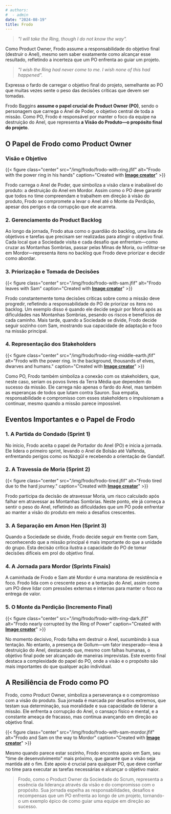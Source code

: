 ```yaml
---
# authors:
#  - admin
date: "2024-08-19"
title: Frodo
---
```


> *"I will take the Ring, though I do not know the way".*

Como Product Owner, Frodo assume a responsabilidade do objetivo final (destruir o Anel), mesmo sem saber exatamente como alcançar esse resultado, refletindo a incerteza que um PO enfrenta ao guiar um projeto.

> *"I wish the Ring had never come to me. I wish none of this had happened".*

Expressa o fardo de carregar o objetivo final do projeto, semelhante ao PO que muitas vezes sente o peso das decisões críticas que devem ser tomadas.



<!--more-->

Frodo Baggins **assume o papel crucial de Product Owner (PO)**, sendo o personagem que carrega o Anel de Poder, o objetivo central de toda a missão. Como PO, Frodo é responsável por manter o foco da equipe na destruição do Anel, que representa **a Visão do Produto—o propósito final do projeto**.



## O Papel de Frodo como Product Owner

### Visão e Objetivo

{{< figure class="center" src="/img/frodo/frodo-with-ring.jfif" alt="Frodo with the power ring in his hands" caption="Created with [**Image creator**](https://www.bing.com/images/create?)" >}}

Frodo carrega o Anel de Poder, que simboliza a visão clara e inabalável do produto: a destruição do Anel em Mordor. Assim como o PO deve garantir que todos no time compreendam e trabalhem em direção à visão do produto, Frodo se compromete a levar o Anel até o Monte da Perdição, apesar dos perigos e da corrupção que ele acarreta.

### 2. Gerenciamento do Product Backlog

Ao longo da jornada, Frodo atua como o guardião do backlog, uma lista de objetivos e tarefas que precisam ser realizadas para atingir o objetivo final. Cada local que a Sociedade visita e cada desafio que enfrentam—como cruzar as Montanhas Sombrias, passar pelas Minas de Moria, ou infiltrar-se em Mordor—representa itens no backlog que Frodo deve priorizar e decidir como abordar.

### 3. Priorização e Tomada de Decisões

{{< figure class="center" src="/img/frodo/frodo-with-sam.jfif" alt="Frodo leaves with Sam" caption="Created with [**Image creator**](https://www.bing.com/images/create?)" >}}

Frodo constantemente toma decisões críticas sobre como a missão deve progredir, refletindo a responsabilidade do PO de priorizar os itens no backlog. Um exemplo disso é quando ele decide seguir por Moria após as dificuldades nas Montanhas Sombrias, pesando os riscos e benefícios de cada caminho. Mais tarde, quando a Sociedade se divide, Frodo decide seguir sozinho com Sam, mostrando sua capacidade de adaptação e foco na missão principal.

### 4. Representação dos Stakeholders

{{< figure class="center" src="/img/frodo/frodo-ring-middle-earth.jfif" alt="Frodo with the power ring. In the background, thousands of elves, dwarves and humans." caption="Created with [**Image creator**](https://www.bing.com/images/create?)" >}}


Como PO, Frodo também simboliza a conexão com os stakeholders, que, neste caso, seriam os povos livres da Terra Média que dependem do sucesso da missão. Ele carrega não apenas o fardo do Anel, mas também as esperanças de todos que lutam contra Sauron. Sua empatia, responsabilidade e compromisso com esses stakeholders o impulsionam a continuar, mesmo quando a missão parece impossível.


## Eventos Importantes e o Papel de Frodo


### 1. A Partida do Condado (Sprint 1)

No início, Frodo aceita o papel de Portador do Anel (PO) e inicia a jornada. Ele lidera o primeiro sprint, levando o Anel de Bolsão até Valfenda, enfrentando perigos como os Nazgûl e recebendo a orientação de Gandalf.

### 2. A Travessia de Moria (Sprint 2)

{{< figure class="center" src="/img/frodo/frodo-tired.jfif" alt="Frodo tired due to the hard journey." caption="Created with [**Image creator**](https://www.bing.com/images/create?)" >}}

Frodo participa da decisão de atravessar Moria, um risco calculado após falhar em atravessar as Montanhas Sombrias. Neste ponto, ele já começa a sentir o peso do Anel, refletindo as dificuldades que um PO pode enfrentar ao manter a visão do produto em meio a desafios crescentes.

### 3. A Separação em Amon Hen (Sprint 3)

Quando a Sociedade se divide, Frodo decide seguir em frente com Sam, reconhecendo que a missão principal é mais importante do que a unidade do grupo. Esta decisão crítica ilustra a capacidade do PO de tomar decisões difíceis em prol do objetivo final.


### 4. A Jornada para Mordor (Sprints Finais)

A caminhada de Frodo e Sam até Mordor é uma maratona de resistência e foco. Frodo lida com o crescente peso e a tentação do Anel, assim como um PO deve lidar com pressões externas e internas para manter o foco na entrega de valor.

### 5. O Monte da Perdição (Incremento Final)

{{< figure class="center" src="/img/frodo/frodo-with-ring-dark.jfif" alt="Frodo nearly corrupted by the Ring of Power" caption="Created with [**Image creator**](https://www.bing.com/images/create?)" >}}


No momento decisivo, Frodo falha em destruir o Anel, sucumbindo à sua tentação. No entanto, a presença de Gollum—um fator inesperado—leva à destruição do Anel, destacando que, mesmo com falhas humanas, o objetivo final pode ser alcançado de maneiras imprevistas. Este evento final destaca a complexidade do papel do PO, onde a visão e o propósito são mais importantes do que qualquer ação individual.

## A Resiliência de Frodo como PO


Frodo, como Product Owner, simboliza a perseverança e o compromisso com a visão do produto. Sua jornada é marcada por desafios extremos, que testam sua determinação, sua moralidade e sua capacidade de liderar a missão. Ele enfrenta a corrupção do Anel, o cansaço físico e mental, e a constante ameaça de fracasso, mas continua avançando em direção ao objetivo final.


{{< figure class="center" src="/img/frodo/frodo-with-sam-mordor.jfif" alt="Frodo and Sam on the way to Mordor" caption="Created with [**Image creator**](https://www.bing.com/images/create?)" >}}

Mesmo quando parece estar sozinho, Frodo encontra apoio em Sam, seu "time de desenvolvimento" mais próximo, que garante que a visão seja mantida até o fim. Este apoio é crucial para qualquer PO, que deve confiar no time para executar as tarefas necessárias e alcançar o objetivo maior.


> Frodo, como o Product Owner da Sociedade do Scrum, representa a essência da liderança através da visão e do compromisso com o propósito. Sua jornada espelha as responsabilidades, desafios e recompensas que um PO enfrenta ao longo de um projeto, tornando-o um exemplo épico de como guiar uma equipe em direção ao sucesso.

<br>